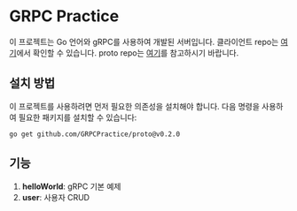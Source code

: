 # GRPC Practice

이 프로젝트는 Go 언어와 gRPC를 사용하여 개발된 서버입니다.
클라이언트 repo는 [여기](https://github.com/GRPCPractice/grpc-go-client)에서 확인할 수 있습니다.
proto repo는 [여기](https://github.com/GRPCPractice/proto)를 참고하시기 바랍니다.

## 설치 방법

이 프로젝트를 사용하려면 먼저 필요한 의존성을 설치해야 합니다. 다음 명령을 사용하여 필요한 패키지를 설치할 수 있습니다:

```shell
go get github.com/GRPCPractice/proto@v0.2.0
```

## 기능
1. **helloWorld**: gRPC 기본 예제
2. **user**: 사용자 CRUD

